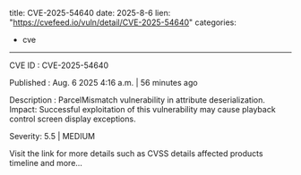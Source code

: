  
title: CVE-2025-54640
date: 2025-8-6
lien: "https://cvefeed.io/vuln/detail/CVE-2025-54640"
categories:
  - cve
---

CVE ID : CVE-2025-54640

Published :  Aug. 6
2025
4:16 a.m. | 56 minutes ago

Description : ParcelMismatch vulnerability in attribute deserialization.
Impact: Successful exploitation of this vulnerability may cause playback control screen display exceptions.

Severity: 5.5 | MEDIUM

Visit the link for more details
such as CVSS details
affected products
timeline
and more...

